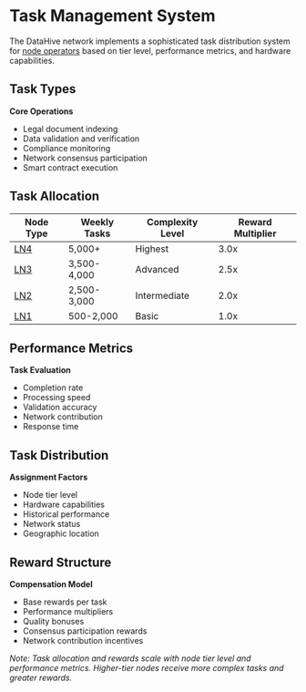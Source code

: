# Task Management System

The DataHive network implements a sophisticated task distribution system for [node operators](/docs/onboarding/nodes.md) based on tier level, performance metrics, and hardware capabilities.

## Task Types

**Core Operations**
- Legal document indexing
- Data validation and verification
- Compliance monitoring
- Network consensus participation
- Smart contract execution

## Task Allocation

| Node Type | Weekly Tasks | Complexity Level | Reward Multiplier |
|-----------|--------------|------------------|-------------------|
| [LN4](/docs/onboarding/tiers/ln4.md) | 5,000+ | Highest | 3.0x |
| [LN3](/docs/onboarding/tiers/ln3.md) | 3,500-4,000 | Advanced | 2.5x |
| [LN2](/docs/onboarding/tiers/ln2.md) | 2,500-3,000 | Intermediate | 2.0x |
| [LN1](/docs/onboarding/tiers/ln1.md) | 500-2,000 | Basic | 1.0x |

## Performance Metrics

**Task Evaluation**
- Completion rate
- Processing speed
- Validation accuracy
- Network contribution
- Response time

## Task Distribution

**Assignment Factors**
- Node tier level
- Hardware capabilities
- Historical performance
- Network status
- Geographic location

## Reward Structure

**Compensation Model**
- Base rewards per task
- Performance multipliers
- Quality bonuses
- Consensus participation rewards
- Network contribution incentives

*Note: Task allocation and rewards scale with node tier level and performance metrics. Higher-tier nodes receive more complex tasks and greater rewards.*

